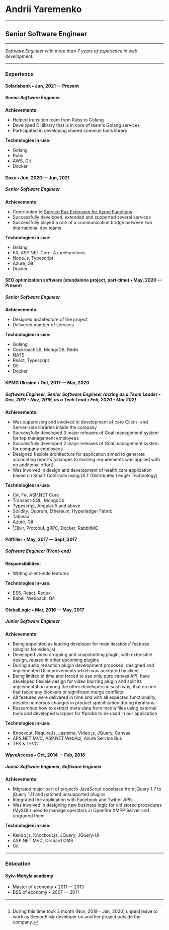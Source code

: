 # Andrii Yaremenko
---
## Senior Software Engineer
---
*Software Engineer with more than 7 years of experience in web development.*  

---
### Experience
#### Solarisbank • Jun, 2021 — Present
##### Senior Software Engineer

**Achievements:**
 * Helped transition team from Ruby to Golang
 * Developed DI library that is in core of team's Golang services
 * Participated in developing shared common tools library

**Technologies in-use:**
 * Golang
 * Ruby
 * AWS, Git
 * Docker

#### Daxx • Jun, 2020 — Jun, 2021
##### Senior Software Engineer

**Achievements:**
 * Contributed to [Service Bus Extension for Azure Functions](https://github.com/Azure/azure-functions-servicebus-extension)
 * Successfully developed, extended and supported several services
 * Successfully played a role of a communication bridge between two international dev teams

**Technologies in-use:**
 * Golang
 * F#, ASP.NET Core, AzureFunctions
 * NodeJs, Typescript
 * Azure, Git
 * Docker

#### SEO optimization software (standalone project, part-time) • May, 2020 — Present
##### Senior Software Engineer

**Achievements:**
 * Designed architecture of the project
 * Delivered number of services

**Technologies in-use:**
 * Golang
 * CockroachDB, MongoDB, Redis
 * NATS
 * React, Typescript
 * Git
 * Docker

#### KPMG Ukraine • Oct, 2017 — Mar, 2020
##### Software Engineer, Senior Software Engineer (acting as a Team Leader • Dec, 2017 - Nov, 2019, as a Tech Lead • Feb, 2020 - Mar 202)

**Achievements:**
 * Was supervising and involved in development of core Client- and Server-side libraries inside the company
 * Successfully developed 3 major releases of Goal management system for top management employees
 * Successfully developed 2 major releases of Goal management system for company employees
 * Designed flexible architecture for application aimed to generate accounting reports (changes to existing requirements was applied with no additional effort)
 * Was involved in design and development of health care application based on Smart Contracts using DLT (Distributed Ledger Technology)

**Technologies in-use:**
 * C#, F#, ASP.NET Core
 * Transact-SQL, MongoDb
 * Typescript, Angular 5 and above
 * Solidity, Quorum, Ethereum, Hyperledger Fabric
 * Tableau
 * Azure, Git
 * [^1]Elixir, Protobuf, gRPC, Docker, RabbitMQ

[^1]: During this time took 3 month (Nov, 2019 - Jan, 2020) unpaid leave to work as Senior Elixir developer on another project outside the company.

#### Pdffiller • May, 2017 — Sept, 2017
##### Software Engineer (Front-end)
**Responsibilities:**
 * Writing client-side features

**Technologies in-use:**
 * ES6, React, Redux
 * Babel, Webpack, Git

#### GlobalLogic • Mar, 2016 — May, 2017
##### Junior Software Engineer
**Achievements:**
 * Being appointed as leading developer for main iterations’ features (plugins for video.js)
 * Developed video cropping and snapshotting plugin, with extensible design, reused in other upcoming plugins
 * During audio redaction plugin development proposed, designed and implemented UI improvements which was accepted by client
 * Being limited in time and forced to use only pure canvas API, have developed flexible design for video blurring plugin and split its implementation among the other developers in such way, that no one had faced any blockers or significant merge conflicts
 * All features were delivered in time and with all expected functionality, despite numerous changes in product specification during iterations.
 * Researched how to extract meta-data from media files using external tools and developed wrapper for ffprobe to be used in our application

**Technologies in-use:**
 * Knockout, RequireJs, Jasmine, Video.js, JQuery, Canvas
 * APS.NET MVC, ASP.NET WebApi, Azure Service Bus
 * TFS & TFVC

#### WaveAccess • Oct, 2014 — Feb, 2016
##### Junior Software Engineer, Software Engineer
**Achievements:**
 * Migrated major part of project’s JavaScript codebase from jQuery 1.7 to jQuery 1.11 and patched unsupported plugins
 * Integrated the application with Facebook and Twitter APIs
 * Was involved in designing new business logic for old stored procedures (MySQL) used to manage operators in Openfire XMPP Server and upgraded them

**Technologies in-use:**
 * Kendo.js, Knockout.js, JQuery, JQuery-UI
 * ASP.NET MVC, Orchard CMS
 * Git

---
### Education
#### Kyiv-Mohyla academy
 * Master of economy • 2011 — 2013
 * BSS of economy • 2007 — 2011

___
